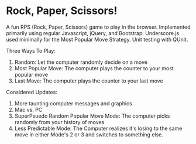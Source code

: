 Rock, Paper, Scissors!
=====
A fun RPS (Rock, Paper, Scissors) game to play in the browser.
Implemented primarily using regular Javascript, jQuery, and Bootstrap.
Underscore.js used minimally for the Most Popular Move Strategy.
Unit testing with QUnit.

Three Ways To Play:
1. Random: Let the computer randomly decide on a move
2. Most Popular Move: The computer plays the counter to your most popular move
3. Last Move: The computer plays the counter to your last move

Considered Updates:
1. More taunting computer messages and graphics
2. Mac vs. PC
3. SuperPsuedo Random Popular Move Mode: The computer picks randomly from your history of moves
4. Less Predictable Mode: The Computer realizes it's losing to the same move in either Mode's 2 or 3 and switches to something else.